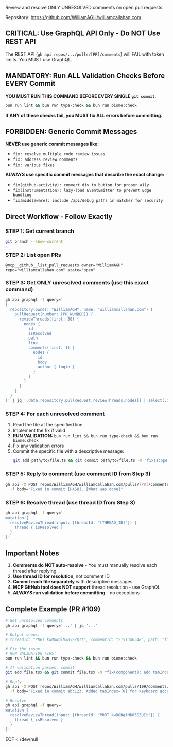 Review and resolve ONLY UNRESOLVED comments on open pull requests.

Repository: <https://github.com/WilliamAGH/williamcallahan.com>

## CRITICAL: Use GraphQL API Only - Do NOT Use REST API

The REST API (`gh api repos/.../pulls/[PR]/comments`) will FAIL with token limits. You MUST use GraphQL.

## MANDATORY: Run ALL Validation Checks Before EVERY Commit

**YOU MUST RUN THIS COMMAND BEFORE EVERY SINGLE `git commit`:**

```bash
bun run lint && bun run type-check && bun run biome:check
```

**If ANY of these checks fail, you MUST fix ALL errors before committing.**

## FORBIDDEN: Generic Commit Messages

**NEVER use generic commit messages like:**
- `fix: resolve multiple code review issues`
- `fix: address review comments`
- `fix: various fixes`

**ALWAYS use specific commit messages that describe the exact change:**
- `fix(github-activity): convert div to button for proper a11y`
- `fix(instrumentation): lazy-load EventEmitter to prevent Edge bundling`
- `fix(middleware): include /api/debug paths in matcher for security`

## Direct Workflow - Follow Exactly

### STEP 1: Get current branch

```bash
git branch --show-current
```

### STEP 2: List open PRs

```
@mcp__github__list_pull_requests owner="WilliamAGH" repo="williamcallahan.com" state="open"
```

### STEP 3: Get ONLY unresolved comments (use this exact command)

```bash
gh api graphql -f query='
{
  repository(owner: "WilliamAGH", name: "williamcallahan.com") {
    pullRequest(number: [PR_NUMBER]) {
      reviewThreads(first: 50) {
        nodes {
          id
          isResolved
          path
          line
          comments(first: 1) {
            nodes {
              id
              body
              author { login }
            }
          }
        }
      }
    }
  }
}' | jq '.data.repository.pullRequest.reviewThreads.nodes[] | select(.isResolved == false)'
```

### STEP 4: For each unresolved comment

1. Read the file at the specified line
2. Implement the fix if valid
3. **RUN VALIDATION:** `bun run lint && bun run type-check && bun run biome:check`
4. Fix any validation errors
5. Commit the specific file with a descriptive message:
   ```bash
   git add path/to/file.ts && git commit path/to/file.ts -m "fix(scope): specific change description"
   ```

### STEP 5: Reply to comment (use comment ID from Step 3)

```bash
gh api -X POST repos/WilliamAGH/williamcallahan.com/pulls/[PR]/comments/[COMMENT_ID]/replies \
  -f body="Fixed in commit [HASH]. [What was done]"
```

### STEP 6: Resolve thread (use thread ID from Step 3)

```bash
gh api graphql -f query='
mutation {
  resolveReviewThread(input: {threadId: "[THREAD_ID]"}) {
    thread { isResolved }
  }
}'
```

## Important Notes

1. **Comments do NOT auto-resolve** - You must manually resolve each thread after replying
2. **Use thread ID for resolution**, not comment ID
3. **Commit each file separately** with descriptive messages
4. **MCP GitHub tool does NOT support** thread resolution - use GraphQL
5. **ALWAYS run validation before committing** - no exceptions

## Complete Example (PR #109)

```bash
# Get unresolved comments
gh api graphql -f query='...' | jq '...' 

# Output shows:
# threadId: "PRRT_kwDONglMk85SZUIt", commentId: "2151346548", path: "file.tsx", line: 56

# Fix the issue
# RUN VALIDATION FIRST
bun run lint && bun run type-check && bun run biome:check

# If validation passes, commit
git add file.tsx && git commit file.tsx -m "fix(component): add tabIndex for keyboard accessibility"

# Reply
gh api -X POST repos/WilliamAGH/williamcallahan.com/pulls/109/comments/2151346548/replies \
  -f body="Fixed in commit abc123. Added tabIndex={0} for keyboard accessibility."

# Resolve
gh api graphql -f query='
mutation {
  resolveReviewThread(input: {threadId: "PRRT_kwDONglMk85SZUIt"}) {
    thread { isResolved }
  }
}'
```
EOF < /dev/null